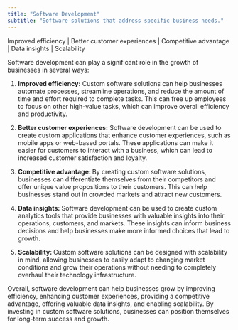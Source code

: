```yaml
---
title: "Software Development"
subtitle: "Software solutions that address specific business needs."
---
```


<div class="container grid">
  <span class="section__title h2">
  Improved efficiency | Better customer experiences | Competitive advantage | Data insights | Scalability
  </span>
  <p>Software development can play a significant role in the growth of businesses in several ways:</p><ol><li><p><b class='main-color'>Improved efficiency:</b> Custom software solutions can help businesses automate processes, streamline operations, and reduce the amount of time and effort required to complete tasks. This can free up employees to focus on other high-value tasks, which can improve overall efficiency and productivity.</p></li><li><p><b class='main-color'>Better customer experiences:</b> Software development can be used to create custom applications that enhance customer experiences, such as mobile apps or web-based portals. These applications can make it easier for customers to interact with a business, which can lead to increased customer satisfaction and loyalty.</p></li><li><p><b class='main-color'>Competitive advantage: </b>By creating custom software solutions, businesses can differentiate themselves from their competitors and offer unique value propositions to their customers. This can help businesses stand out in crowded markets and attract new customers.</p></li><li><p><b class='main-color'>Data insights:</b> Software development can be used to create custom analytics tools that provide businesses with valuable insights into their operations, customers, and markets. These insights can inform business decisions and help businesses make more informed choices that lead to growth.</p></li><li><p><b class='main-color'>Scalability: </b>Custom software solutions can be designed with scalability in mind, allowing businesses to easily adapt to changing market conditions and grow their operations without needing to completely overhaul their technology infrastructure.</p></li></ol><p>Overall, software development can help businesses grow by improving efficiency, enhancing customer experiences, providing a competitive advantage, offering valuable data insights, and enabling scalability. By investing in custom software solutions, businesses can position themselves for long-term success and growth.</p>
</div>
